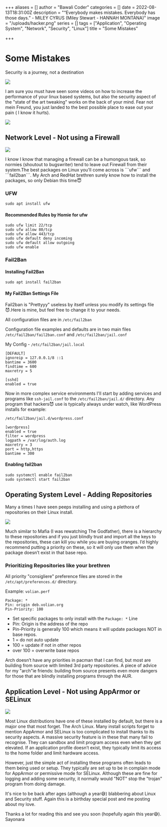 +++
aliases = []
author = "Bawali Coder"
categories = []
date = 2022-08-13T18:31:00Z
description = "“Everybody makes mistakes. Everybody has those days.” -  MILEY CYRUS (Miley Stewart - HANNAH MONTANA)"
image = "/uploads/hacker.png"
series = []
tags = ["Application", "Operating System", "Network", "Security", "Linux"]
title = "Some Mistakes"

+++
# Some Mistakes

Security is a journey, not a destination

![](/uploads/scan_virus.jpg)

I am sure you must have seen some videos on how to increase the performance of your linux based systems, but also the security aspect of the "state of the art tweaking" works on the back of your mind. Fear not mein Freund, you just landed to the best possible place to ease out your pain ( I know it hurts).

![](/uploads/basic-layers.png)

## Network Level - Not using a Firewall

![](/uploads/open_port.jpg)

I know I know that managing a firewall can be a humongous task, so normies (shoutout to bugswriter) tend to leave out Firewall from their system.The best packages on Linux you'll come across is \`\`\`ufw\`\`\` and \`\`\`fail2ban\`\`\`. My Arch and RedHat brethren surely know how to install the packages, so only Debian this time😇

### UFW

    sudo apt install ufw

#### Recommended Rules by Homie for ufw

    sudo ufw limit 22/tcp
    sudo ufw allow 80/tcp
    sudo ufw allow 443/tcp
    sudo ufw default deny incoming
    sudo ufw default allow outgoing
    sudo ufw enable

### Fail2Ban

#### Installing Fail2Ban

    sudo apt install fail2ban

#### My Fail2Ban Settings File

Fail2ban is "Prettyyy" useless by itself unless you modify its settings file😈.Here is mine, but feel free to change it to your needs.

All configuration files are in `/etc/fail2ban`

Configuration file examples and defaults are in two main files `/etc/fail2ban/fail2ban.conf` and `/etc/fail2ban/jail.conf`

My Config - `/etc/fail2ban/jail.local`

    [DEFAULT]
    ignoreip = 127.0.0.1/8 ::1
    bantime = 3600
    findtime = 600
    maxretry = 5
    
    [sshd]
    enabled = true

Now in more complex service environments I'll start by adding services and programs like `ssh-jail.conf` to the `/etc/fail2ban/jail.d/` directory. Any program that hackers😈 use is typically always under watch, like WordPress installs for example:

`/etc/fail2ban/jail.d/wordpress.conf`

    [wordpress]
    enabled = true
    filter = wordpress
    logpath = /var/log/auth.log
    maxretry = 3
    port = http,https
    bantime = 300

#### Enabling fail2ban

    sudo systemctl enable fail2ban
    sudo systemctl start fail2ban

## Operating System Level - Adding Repositories

Many a times I have seen peeps installing and using a plethora of repositories on their Linux install.

![](/uploads/mafia-tree.png)

Much similar to Mafia (I was rewatching The Godfather), there is a hierarchy to these repositories and if you just blindly trust and import all the keys to the repositories, these can kill you while you are buying oranges. I’d highly recommend putting a priority on these, so it will only use them when the package doesn’t exist in that base repo.

### Prioritizing Repositories like your brethren

All priority "consigliere" preference files are stored in the `/etc/apt/preferences.d/` directory.

Example: `volian.perf`

    Package: *
    Pin: origin deb.volian.org
    Pin-Priority: 100

* Set specific packages to only install with the `Package: *` Line
* Pin: Origin is the address of the repo
* Pin-Priority is generally 100 which means it will update packages NOT in base repos.
* 1 = do not auto update
* 100 = update if not in other repos
* over 100 = overwrite base repos

Arch doesn’t have any priorities in pacman that I can find, but most are building from source with limited 3rd party repositories. A piece of advice for my "arch"ie friends: building from source presents even more dangers for those that are blindly installing programs through the AUR.

## Application Level - Not using AppArmor or SELinux

![](/uploads/apparmor_vs_selinux.png)

Most Linux distributions have one of these installed by default, but there is a major one that most forget. The Arch Linux. Many install scripts forget to mention AppArmor and SELinux is too complicated to install thanks to its security aspects. A massive security feature is in these that many fail to recognise. They can sandbox and limit program access even when they get elevated. If an application profile doesn’t exist, they typically limit its access to the home folder and limit hardware access.

However, just the simple act of installing these programs often leads to them being used or setup. They typically are set up to be in complain mode for AppArmor or permissive mode for SELinux. Although these are fine for logging and adding some security, it normally would "NOT" stop the "trojan" program from doing damage.

It's nice to be back after ages (although a year😅) blabbering about Linux and Security stuff. Again this is a birthday special post and me posting about my love.

Thanks a lot for reading this and see you soon (hopefully again this year😅). Sayonara